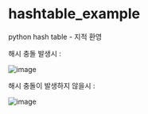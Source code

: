 # hashtable_example

python hash table - 지적 환영

해시 충돌 발생시 : 

![image](https://user-images.githubusercontent.com/104295329/207784642-5086b816-f37c-4d10-a568-980e30985206.png)

해시 충돌이 발생하지 않을시 : 

![image](https://user-images.githubusercontent.com/104295329/207784914-d498cfcb-0c38-4555-94c4-120d81f6afbb.png)

